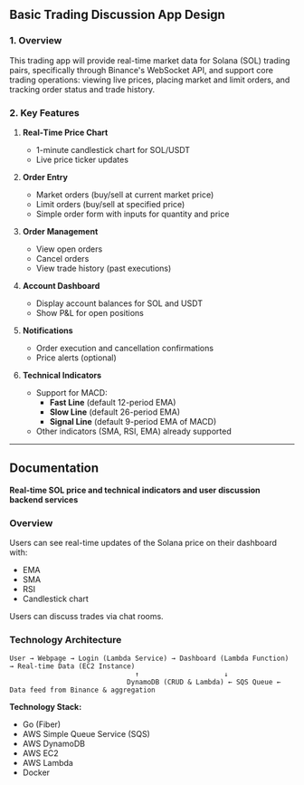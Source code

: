 ## Basic Trading Discussion App Design 

### 1. Overview
This trading app will provide real-time market data for Solana (SOL) trading pairs, specifically through Binance's WebSocket API, and support core trading operations: viewing live prices, placing market and limit orders, and tracking order status and trade history.

### 2. Key Features
1. **Real‑Time Price Chart**
    - 1-minute candlestick chart for SOL/USDT
    - Live price ticker updates

2. **Order Entry**
    - Market orders (buy/sell at current market price)
    - Limit orders (buy/sell at specified price)
    - Simple order form with inputs for quantity and price

3. **Order Management**
    - View open orders
    - Cancel orders
    - View trade history (past executions)

4. **Account Dashboard**
    - Display account balances for SOL and USDT
    - Show P&L for open positions

5. **Notifications**
    - Order execution and cancellation confirmations
    - Price alerts (optional)

6. **Technical Indicators**
    - Support for MACD:
        - **Fast Line** (default 12-period EMA)
        - **Slow Line** (default 26-period EMA)
        - **Signal Line** (default 9-period EMA of MACD)
    - Other indicators (SMA, RSI, EMA) already supported

---

## Documentation

**Real-time SOL price and technical indicators and user discussion backend services**

### Overview

Users can see real-time updates of the Solana price on their dashboard with:

- EMA
- SMA
- RSI
- Candlestick chart

Users can discuss trades via chat rooms.

### Technology Architecture

```
User → Webpage → Login (Lambda Service) → Dashboard (Lambda Function) → Real-time Data (EC2 Instance)
                               ↑                     ↓
                             DynamoDB (CRUD & Lambda) ← SQS Queue ← Data feed from Binance & aggregation
```

**Technology Stack:**

- Go (Fiber)
- AWS Simple Queue Service (SQS)
- AWS DynamoDB
- AWS EC2
- AWS Lambda
- Docker

